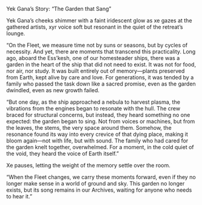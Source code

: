 Yek Gana’s Story: “The Garden that Sang”

Yek Gana’s cheeks shimmer with a faint iridescent glow as xe gazes at the gathered artists, xyr voice soft but resonant in the quiet of the retreat’s lounge.

“On the Fleet, we measure time not by suns or seasons, but by cycles of necessity. And yet, there are moments that transcend this practicality. Long ago, aboard the Ess’kesh, one of our homesteader ships, there was a garden in the heart of the ship that did not need to exist. It was not for food, nor air, nor study. It was built entirely out of memory—plants preserved from Earth, kept alive by care and love. For generations, it was tended by a family who passed the task down like a sacred promise, even as the garden dwindled, even as new growth failed.

“But one day, as the ship approached a nebula to harvest plasma, the vibrations from the engines began to resonate with the hull. The crew braced for structural concerns, but instead, they heard something no one expected: the garden began to sing. Not from voices or machines, but from the leaves, the stems, the very space around them. Somehow, the resonance found its way into every crevice of that dying place, making it bloom again—not with life, but with sound. The family who had cared for the garden knelt together, overwhelmed. For a moment, in the cold quiet of the void, they heard the voice of Earth itself.”

Xe pauses, letting the weight of the memory settle over the room.

“When the Fleet changes, we carry these moments forward, even if they no longer make sense in a world of ground and sky. This garden no longer exists, but its song remains in our Archives, waiting for anyone who needs to hear it.”
